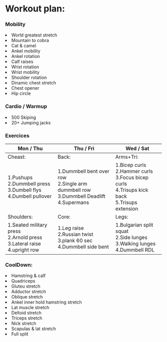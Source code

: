 # Workout plan:

<h3>Mobility</h3>

<li>World greatest stretch </li>
<li>Mountain to cobra </li>
<li>Cat & camel </li> 
<li>Ankel mobility </li>
<li>Ankel rotation </li>
<li>Calf raises</li>
<li>Wrist rotation </li>
<li>Wrist mobility </li>
<li>Shoulder rotation </li>
<li>Dinamic chest stretch </li>
<li>Chest opener</li>
<li>Hip circle </li>


<h3>Cardio / Warmup</h3>
<li>500 Skiping </li>
<li>20+ Jumping jacks</li>

<h3>Exercices</h3>



| Mon / Thu                                                                     | Thu / Fri                                                                                   | Wed / Sat                                                                                            |
|-------------------------------------------------------------------------------|---------------------------------------------------------------------------------------------|------------------------------------------------------------------------------------------------------|
| Cheast:                                                                       | Back:                                                                                       | Arms+Tri:                                                                                            |
| 1.Pushups<br>2.Dummbell press<br>3.Dumbell flys<br>4.Dumbell pullover         | 1.Dummbell bent over row<br>2.Single arm dummbell row<br>3.Dummbell Deadlift<br>4.Supermans | 1.Bicep curls<br>2.Hammer curls<br>3.Focus bicep curls<br>4.Trisups kick back<br>5.Trisups extension |
| Shoulders:                                                                    | Core:                                                                                       | Legs:                                                                                                |
| 1.Seated military press<br>2.Arnold press<br>3.Lateral raise<br>4.upright row | 1.Leg raise<br>2.Russian twist<br>3.plank 60 sec<br>4.Dummbell side bent                    | 1.Bulgarian split squat<br>2.Side lunges<br>3.Walking lunges<br>4.Dummbell RDL                       |


<h3>CoolDown:</h3>

<li>Hamstring & calf</li>
<li>Quadriceps</li>
<li>Gluteu stretch </li>
<li>Adductor stretch </li>
<li>Oblique stretch </li>
<li>Ankel inner hold hamstring stretch</li>
<li>Lat muscle stretch</li>
<li>Deltoid stretch </li>
<li>Triceps stretch </li>
<li>Nick stretch </li>
<li>Scapulas & lat stretch </li>
<li>Full split</li>
